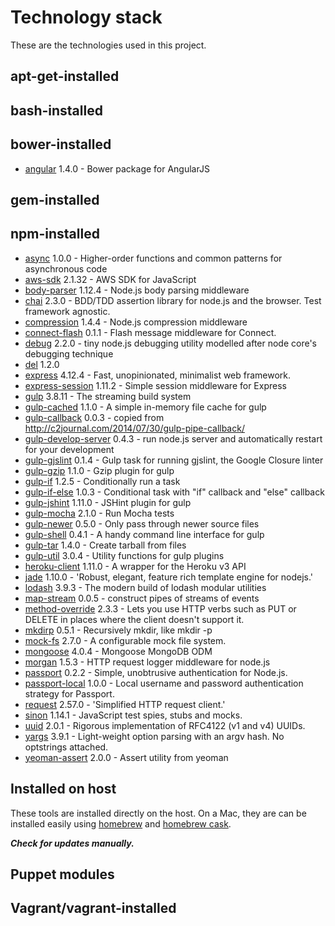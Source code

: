 # Technology stack

These are the technologies used in this project.

## apt-get-installed

## bash-installed

## bower-installed

- [angular](https://github.com/angular/bower-angular) 1.4.0 - Bower package for AngularJS

## gem-installed

## npm-installed

- [async](https://www.npmjs.com/package/async) 1.0.0 - Higher-order functions and common patterns for asynchronous code
- [aws-sdk](https://www.npmjs.com/package/aws-sdk) 2.1.32 - AWS SDK for JavaScript
- [body-parser](https://www.npmjs.com/package/body-parser) 1.12.4 - Node.js body parsing middleware
- [chai](https://www.npmjs.com/package/chai) 2.3.0 - BDD/TDD assertion library for node.js and the browser. Test framework agnostic.
- [compression](https://www.npmjs.com/package/compression) 1.4.4 - Node.js compression middleware
- [connect-flash](https://www.npmjs.com/package/connect-flash) 0.1.1 - Flash message middleware for Connect.
- [debug](https://www.npmjs.com/package/debug) 2.2.0 - tiny node.js debugging utility modelled after node core's debugging technique
- [del](https://www.npmjs.com/package/del) 1.2.0
- [express](https://www.npmjs.com/package/express) 4.12.4 - Fast, unopinionated, minimalist web framework.
- [express-session](https://www.npmjs.com/package/express-session) 1.11.2 - Simple session middleware for Express
- [gulp](https://www.npmjs.com/package/gulp) 3.8.11 - The streaming build system
- [gulp-cached](https://www.npmjs.com/package/gulp-cached) 1.1.0 - A simple in-memory file cache for gulp
- [gulp-callback](https://www.npmjs.com/package/gulp-callback) 0.0.3 - copied from http://c2journal.com/2014/07/30/gulp-pipe-callback/
- [gulp-develop-server](https://www.npmjs.com/package/gulp-develop-server) 0.4.3 - run node.js server and automatically restart for your development
- [gulp-gjslint](https://www.npmjs.com/package/gulp-gjslint) 0.1.4 - Gulp task for running gjslint, the Google Closure linter
- [gulp-gzip](https://www.npmjs.com/package/gulp-gzip) 1.1.0 - Gzip plugin for gulp
- [gulp-if](https://www.npmjs.com/package/gulp-if) 1.2.5 - Conditionally run a task
- [gulp-if-else](https://www.npmjs.com/package/gulp-if-else) 1.0.3 - Conditional task with "if" callback and "else" callback
- [gulp-jshint](https://www.npmjs.com/package/gulp-jshint) 1.11.0 - JSHint plugin for gulp
- [gulp-mocha](https://www.npmjs.com/package/gulp-mocha) 2.1.0 - Run Mocha tests
- [gulp-newer](https://www.npmjs.com/package/gulp-newer) 0.5.0 - Only pass through newer source files
- [gulp-shell](https://www.npmjs.com/package/gulp-shell) 0.4.1 - A handy command line interface for gulp
- [gulp-tar](https://www.npmjs.com/package/gulp-tar) 1.4.0 - Create tarball from files
- [gulp-util](https://www.npmjs.com/package/gulp-util) 3.0.4 - Utility functions for gulp plugins
- [heroku-client](https://www.npmjs.com/package/heroku-client) 1.11.0 - A wrapper for the Heroku v3 API
- [jade](https://www.npmjs.com/package/jade) 1.10.0 - 'Robust, elegant, feature rich template engine for nodejs.'
- [lodash](https://www.npmjs.com/package/lodash) 3.9.3 - The modern build of lodash modular utilities
- [map-stream](https://www.npmjs.com/package/map-stream) 0.0.5 - construct pipes of streams of events
- [method-override](https://www.npmjs.com/package/method-override) 2.3.3 - Lets you use HTTP verbs such as PUT or DELETE in places where the client doesn't support it.
- [mkdirp](https://www.npmjs.com/package/mkdirp) 0.5.1 - Recursively mkdir, like mkdir -p
- [mock-fs](https://www.npmjs.com/package/mock-fs) 2.7.0 - A configurable mock file system.
- [mongoose](https://www.npmjs.com/package/mongoose) 4.0.4 - Mongoose MongoDB ODM
- [morgan](https://www.npmjs.com/package/morgan) 1.5.3 - HTTP request logger middleware for node.js
- [passport](https://www.npmjs.com/package/passport) 0.2.2 - Simple, unobtrusive authentication for Node.js.
- [passport-local](https://www.npmjs.com/package/passport-local) 1.0.0 - Local username and password authentication strategy for Passport.
- [request]() 2.57.0 - 'Simplified HTTP request client.'
- [sinon](https://www.npmjs.com/package/sinon) 1.14.1 - JavaScript test spies, stubs and mocks.
- [uuid](https://www.npmjs.com/package/uuid) 2.0.1 - Rigorous implementation of RFC4122 (v1 and v4) UUIDs.
- [yargs](https://www.npmjs.com/package/yargs) 3.9.1 - Light-weight option parsing with an argv hash. No optstrings attached.
- [yeoman-assert](https://www.npmjs.com/package/yeoman-assert) 2.0.0 - Assert utility from yeoman

## Installed on host

These tools are installed directly on the host.  On a Mac, they are can be installed easily using [homebrew](http://brew.sh/) and [homebrew cask](http://caskroom.io/).

***Check for updates manually.***

## Puppet modules

## Vagrant/vagrant-installed
